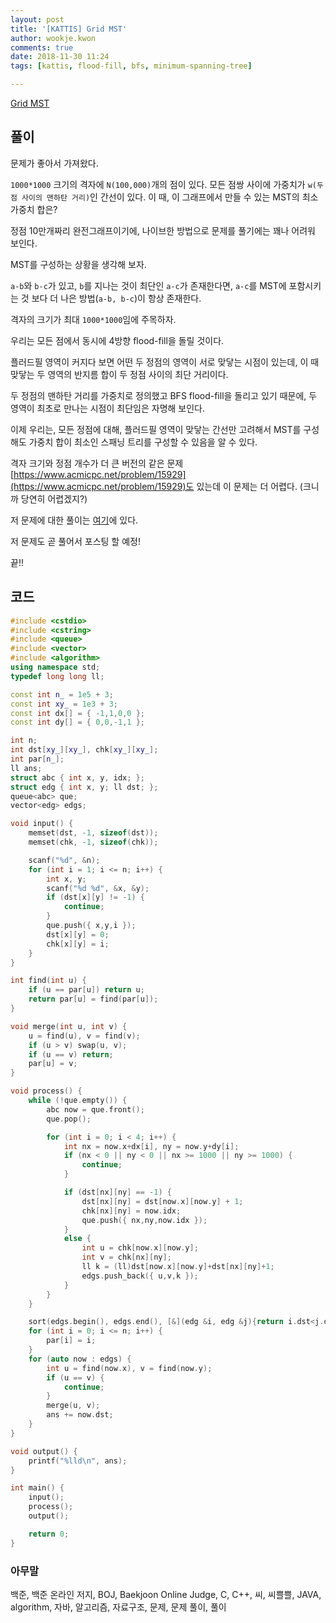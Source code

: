 ```yaml
---
layout: post
title: '[KATTIS] Grid MST'
author: wookje.kwon
comments: true
date: 2018-11-30 11:24
tags: [kattis, flood-fill, bfs, minimum-spanning-tree]

---
```


[Grid MST](https://open.kattis.com/problems/gridmst)  

## 풀이

문제가 좋아서 가져왔다.

`1000*1000` 크기의 격자에 `N(100,000)`개의 점이 있다. 모든 점쌍 사이에 가중치가 `w(두 점 사이의 맨하탄 거리)`인 간선이 있다. 이 때, 이 그래프에서 만들 수 있는 MST의 최소 가중치 합은?

정점 10만개짜리 완전그래프이기에, 나이브한 방법으로 문제를 풀기에는 꽤나 어려워 보인다.

MST를 구성하는 상황을 생각해 보자.

`a-b`와 `b-c`가 있고, `b`를 지나는 것이 최단인 `a-c`가 존재한다면, `a-c`를 MST에 포함시키는 것 보다 더 나은 방법(`a-b, b-c`)이 항상 존재한다.

격자의 크기가 최대 `1000*1000`임에 주목하자.

우리는 모든 점에서 동시에 4방향 flood-fill을 돌릴 것이다.

플러드필 영역이 커지다 보면 어떤 두 정점의 영역이 서로 맞닿는 시점이 있는데, 이 때 맞닿는 두 영역의 반지름 합이 두 정점 사이의 최단 거리이다.

두 정점의 맨하탄 거리를 가중치로 정의했고 BFS flood-fill을 돌리고 있기 때문에, 두 영역이 최초로 만나는 시점이 최단임은 자명해 보인다.

이제 우리는, 모든 정점에 대해, 플러드필 영역이 맞닿는 간선만 고려해서 MST를 구성해도 가중치 합이 최소인 스패닝 트리를 구성할 수 있음을 알 수 있다.

격자 크기와 정점 개수가 더 큰 버전의 같은 문제 [https://www.acmicpc.net/problem/15929](https://www.acmicpc.net/problem/15929)도 있는데 이 문제는 더 어렵다. (크니까 당연히 어렵겠지?)

저 문제에 대한 풀이는 [여기](https://csacademy.com/contest/round-84/task/the-sprawl/solution/)에 있다.

저 문제도 곧 풀어서 포스팅 할 예정!

끝!!

## 코드

```cpp
#include <cstdio>
#include <cstring>
#include <queue>
#include <vector>
#include <algorithm>
using namespace std;
typedef long long ll;

const int n_ = 1e5 + 3;
const int xy_ = 1e3 + 3;
const int dx[] = { -1,1,0,0 };
const int dy[] = { 0,0,-1,1 };

int n;
int dst[xy_][xy_], chk[xy_][xy_];
int par[n_];
ll ans;
struct abc { int x, y, idx; };
struct edg { int x, y; ll dst; };
queue<abc> que;
vector<edg> edgs;

void input() {
    memset(dst, -1, sizeof(dst));
    memset(chk, -1, sizeof(chk));

    scanf("%d", &n);
    for (int i = 1; i <= n; i++) {
        int x, y;
        scanf("%d %d", &x, &y);
        if (dst[x][y] != -1) {
            continue;
        }
        que.push({ x,y,i });
        dst[x][y] = 0;
        chk[x][y] = i;
    }
}

int find(int u) {
    if (u == par[u]) return u;
    return par[u] = find(par[u]);
}

void merge(int u, int v) {
    u = find(u), v = find(v);
    if (u > v) swap(u, v);
    if (u == v) return;
    par[u] = v;
}

void process() {
    while (!que.empty()) {
        abc now = que.front();
        que.pop();

        for (int i = 0; i < 4; i++) {
            int nx = now.x+dx[i], ny = now.y+dy[i];
            if (nx < 0 || ny < 0 || nx >= 1000 || ny >= 1000) {
                continue;
            }

            if (dst[nx][ny] == -1) {
                dst[nx][ny] = dst[now.x][now.y] + 1;
                chk[nx][ny] = now.idx;
                que.push({ nx,ny,now.idx });
            }
            else {
                int u = chk[now.x][now.y];
                int v = chk[nx][ny];
                ll k = (ll)dst[now.x][now.y]+dst[nx][ny]+1;
                edgs.push_back({ u,v,k });
            }
        }
    }

    sort(edgs.begin(), edgs.end(), [&](edg &i, edg &j){return i.dst<j.dst;});
    for (int i = 0; i <= n; i++) {
        par[i] = i;
    }
    for (auto now : edgs) {
        int u = find(now.x), v = find(now.y);
        if (u == v) {
            continue;
        }
        merge(u, v);
        ans += now.dst;
    }
}

void output() {
    printf("%lld\n", ans);
}

int main() {
    input();
    process();
    output();

    return 0;
}
```  

### 아무말  
백준, 백준 온라인 저지, BOJ, Baekjoon Online Judge, C, C++, 씨, 씨쁠쁠, JAVA, algorithm, 자바, 알고리즘, 자료구조, 문제, 문제 풀이, 풀이
